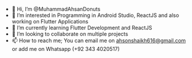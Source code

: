 - 👋 Hi, I’m @MuhammadAhsanDonuts
- 👀 I’m interested in Programming in Android Studio, ReactJS and also working on Flutter Applications
- 🌱 I’m currently learning Flutter Development and ReactJS 
- 💞️ I’m looking to collaborate on multiple projects
- 📫 How to reach me; You can email me on ahsonshaikh616@gmail.com or add me on Whatsapp (+92 343 4020517)

<!---
MuhammadAhsanDonuts/MuhammadAhsanDonuts is a ✨ special ✨ repository because its `README.md` (this file) appears on your GitHub profile.
You can click the Preview link to take a look at your changes.
--->
